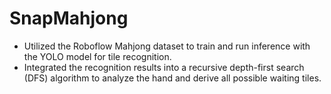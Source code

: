 # SnapMahjong
- Utilized the Roboflow Mahjong dataset to train and run inference with the YOLO model for tile recognition.
- Integrated the recognition results into a recursive depth-first search (DFS) algorithm to analyze the hand and derive all possible waiting tiles.
